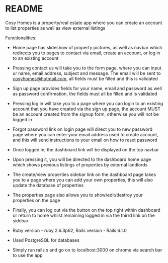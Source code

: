 # README

Cosy Homes is a property/real estate app where you can create an account to list properties as well as view external listings

Functionalities:
- Home page has slideshow of property pictures, as well as navbar which redirects you to pages to contact via email, create an account, or log in to an existing account

- Pressing contact us will take you to the form page, where you can input ur name, email address, subject and message. The email will be sent to cosyhomes@hotmail.com, all fields must be filled and this is validated

- Sign up page provides fields for your name, email and password as well as password confirmation, the fields must all be filled and is validated

- Pressing log in will take you to a page where you can login to an existing account that you have created via the sign up page, the account MUST be an account created from the signup form, otherwise you will not be logged in

- Forgot password link on login page will direct you to new password page where you can enter your email address used to create account, and this will send instructions to your email on how to reset password

- Once logged in, the dashboard link will be displayed on the top navbar

- Upon pressing it, you will be directed to the dashboard home page which shows previous listings of properties by external landlords

- The create/view properties sidebar link on the dashboard page takes you to a page where you can add your own properties, this will also update the database of properties

- The properties page also allows you to show/edit/destroy your properties on the page

- Finally, you can log out via the button on the top right within dashboard or return to home whilst remaining logged in via the thirrd link on the sidebar 



* Ruby version - ruby 2.6.3p62, Rails version - Rails 6.1.0

* Used PostgreSQL for databases

* Simply run rails s and go on to localhost:3000 on chrome via search bar to use the app

